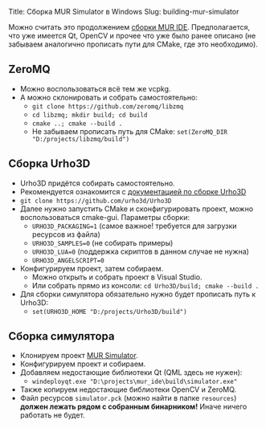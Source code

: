 Title: Сборка MUR Simulator в Windows
Slug: building-mur-simulator

Можно считать это продолжением [сборки MUR IDE](./building-mur-ide). Предполагается, что уже имеется Qt, OpenCV и прочее что уже было ранее описано (не забываем аналогично прописать пути для CMake, где это необходимо).

## ZeroMQ

- Можно воспользоваться всё тем же vcpkg.
- А можно склонировать и собрать самостоятельно:
    - `git clone https://github.com/zeromq/libzmq`
    - `cd libzmq; mkdir build; cd build`
    - `cmake ..; cmake --build .`
    - Не забываем прописать путь для CMake: `set(ZeroMQ_DIR "D:/projects/libzmq/build")`

## Сборка Urho3D

- Urho3D придётся собирать самостоятельно.
- Рекомендуется ознакомится с [документацией по сборке Urho3D](https://urho3d.github.io/documentation/1.7.1/_building.html)
- `git clone https://github.com/urho3d/Urho3D`
- Далее нужно запустить CMake и сконфигурировать проект, можно воспользоваться cmake-gui. Параметры сборки:
    - `URHO3D_PACKAGING=1` (самое важное! требуется для загрузки ресурсов из файла)
    - `URHO3D_SAMPLES=0` (не собирать примеры)
    - `URHO3D_LUA=0` (поддержка скриптов в данном случае не нужна)
    - `URHO3D_ANGELSCRIPT=0`
- Конфигурируем проект, затем собираем.
    - Можно открыть и собрать проект в Visual Studio.
    - Или собрать прямо из консоли: `cd Urho3D/build; cmake --build .`
- Для сборки симулятора обязательно нужно будет прописать путь к Urho3D:
    - `set(URHO3D_HOME "D:/projects/Urho3D/build")`

## Сборка симулятора

- Клонируем проект [MUR Simulator](https://github.com/murproject/mur_simulator).
- Конфигурируем проект и собираем.
- Добавляем недостающие библиотеки Qt (QML здесь не нужен):
    - `windeployqt.exe "D:\projects\mur_ide\build\simulator.exe"`
- Также копируем недостающие библиотеки OpenCV и ZeroMQ.
- Файл ресурсов `simulator.pck` (можно найти в папке `resources`) __должен лежать рядом с собранным бинарником!__ Иначе ничего работать не будет.